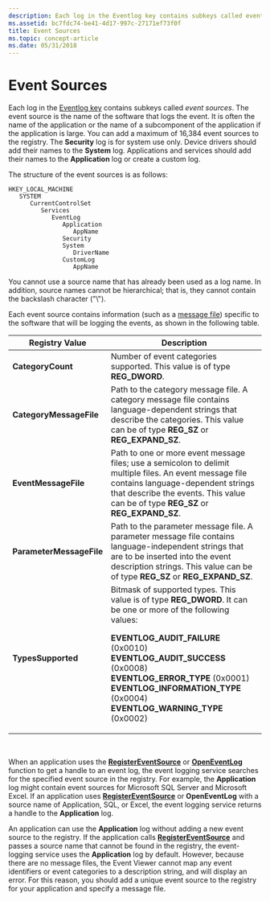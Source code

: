 ```yaml
---
description: Each log in the Eventlog key contains subkeys called event sources. The event source is the name of the software that logs the event.
ms.assetid: bc7fdc74-be41-4d17-997c-27171ef73f0f
title: Event Sources
ms.topic: concept-article
ms.date: 05/31/2018
---
```


# Event Sources

Each log in the [Eventlog key](eventlog-key.md) contains subkeys called *event sources*. The event source is the name of the software that logs the event. It is often the name of the application or the name of a subcomponent of the application if the application is large. You can add a maximum of 16,384 event sources to the registry. The **Security** log is for system use only. Device drivers should add their names to the **System** log. Applications and services should add their names to the **Application** log or create a custom log.

The structure of the event sources is as follows:

```
HKEY_LOCAL_MACHINE
   SYSTEM
      CurrentControlSet
         Services
            EventLog
               Application
                  AppName
               Security
               System
                  DriverName
               CustomLog
                  AppName
```

You cannot use a source name that has already been used as a log name. In addition, source names cannot be hierarchical; that is, they cannot contain the backslash character ("\\").

Each event source contains information (such as a [message file](message-files.md)) specific to the software that will be logging the events, as shown in the following table.



<table>
<thead>
<tr class="header">
<th>Registry Value</th>
<th>Description</th>
</tr>
</thead>
<tbody>
<tr class="odd">
<td><strong>CategoryCount</strong></td>
<td>Number of event categories supported. This value is of type <strong>REG_DWORD</strong>.</td>
</tr>
<tr class="even">
<td><strong>CategoryMessageFile</strong></td>
<td>Path to the category message file. A category message file contains language-dependent strings that describe the categories. This value can be of type <strong>REG_SZ</strong> or <strong>REG_EXPAND_SZ</strong>.</td>
</tr>
<tr class="odd">
<td><strong>EventMessageFile</strong></td>
<td>Path to one or more event message files; use a semicolon to delimit multiple files. An event message file contains language-dependent strings that describe the events. This value can be of type <strong>REG_SZ</strong> or <strong>REG_EXPAND_SZ</strong>.</td>
</tr>
<tr class="even">
<td><strong>ParameterMessageFile</strong></td>
<td>Path to the parameter message file. A parameter message file contains language-independent strings that are to be inserted into the event description strings. This value can be of type <strong>REG_SZ</strong> or <strong>REG_EXPAND_SZ</strong>.</td>
</tr>
<tr class="odd">
<td><strong>TypesSupported</strong></td>
<td>Bitmask of supported types. This value is of type <strong>REG_DWORD</strong>. It can be one or more of the following values: <dl> <strong>EVENTLOG_AUDIT_FAILURE</strong> (0x0010)<br />
<strong>EVENTLOG_AUDIT_SUCCESS</strong> (0x0008)<br />
<strong>EVENTLOG_ERROR_TYPE</strong> (0x0001)<br />
<strong>EVENTLOG_INFORMATION_TYPE</strong> (0x0004)<br />
<strong>EVENTLOG_WARNING_TYPE</strong> (0x0002)<br />
</dl></td>
</tr>
</tbody>
</table>



 

When an application uses the [**RegisterEventSource**](/windows/desktop/api/Winbase/nf-winbase-registereventsourcea) or [**OpenEventLog**](/windows/desktop/api/Winbase/nf-winbase-openeventloga) function to get a handle to an event log, the event logging service searches for the specified event source in the registry. For example, the **Application** log might contain event sources for Microsoft SQL Server and Microsoft Excel. If an application uses [**RegisterEventSource**](/windows/desktop/api/Winbase/nf-winbase-registereventsourcea) or **OpenEventLog** with a source name of Application, SQL, or Excel, the event logging service returns a handle to the **Application** log.

An application can use the **Application** log without adding a new event source to the registry. If the application calls [**RegisterEventSource**](/windows/desktop/api/Winbase/nf-winbase-registereventsourcea) and passes a source name that cannot be found in the registry, the event-logging service uses the **Application** log by default. However, because there are no message files, the Event Viewer cannot map any event identifiers or event categories to a description string, and will display an error. For this reason, you should add a unique event source to the registry for your application and specify a message file.

 

 



